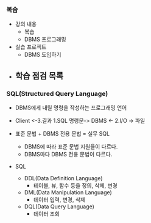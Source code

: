### 복습
- 강의 내용
  - 복습
  - DBMS 프로그래밍
- 실습 프로젝트
  - DBMS 도입하기
- 학습 점검 목록
  - 


### SQL(Structured Query Language)
- DBMS에게 내릴 명령을 작성하는 프로그래밍 언어
- Client <-3.결과 1.SQL 명령문-> DBMS <- 2.I/O -> 파일
- 표준 문법 + DBMS 전용 문법 = 실무 SQL
  - DBMS에 따라 표준 문법 지원율이 다르다.
  - DBMS마다 DBMS 전용 문법이 다르다.

- SQL
  - DDL(Data Definition Language)
    - 테이블, 뷰, 함수 등을 정의, 삭제, 변경
  - DML(Data Manipulation Language)
    - 데이터 입력, 변경, 삭제
  - DQL(Data Query Language)
    - 데이터 조회